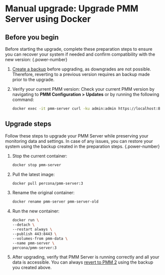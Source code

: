 # Manual upgrade: Upgrade PMM Server using Docker

## Before you begin

Before starting the upgrade, complete these preparation steps to ensure you can recover your system if needed and confirm compatibility with the new version:
{.power-number}

1. [Create a backup](../install-pmm/install-pmm-server/baremetal/docker/backup_container.md) before upgrading, as downgrades are not possible. Therefore, reverting to a previous version requires an backup made prior to the upgrade.

2. Verify your current PMM version: Check your current PMM version by navigating to **PMM Configuration > Updates** or by running the following command: 

    ```sh
    docker exec -it pmm-server curl -ku admin:admin https://localhost:8443/v1/version
    ```

## Upgrade steps

Follow these steps to upgrade your PMM Server while preserving your monitoring data and settings. In case of any issues, you can restore your system using the backup created in the preparation steps.
{.power-number}

1. Stop the current container:

    ```sh
    docker stop pmm-server
    ```
    
2. Pull the latest image:

    ```sh
    docker pull percona/pmm-server:3
    ```

3. Rename the original container:

    ```sh
    docker rename pmm-server pmm-server-old
    ```

4. Run the new container:

    ```sh
    docker run \
    --detach \
    --restart always \
    --publish 443:8443 \
    --volumes-from pmm-data \
    --name pmm-server \
    percona/pmm-server:3
    ```
    
5. After upgrading, verify that PMM Server is running correctly and all your data is accessible. You can always [revert to PMM 2](../install-pmm/install-pmm-server/baremetal/docker/restore_container.md) using the backup you created above.

